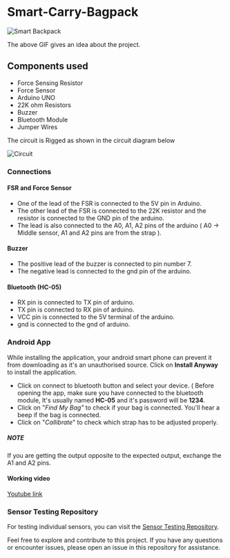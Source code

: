 # Smart-Carry-Bagpack

![Smart Backpack](https://user-images.githubusercontent.com/75977813/236689877-5417d839-6055-430e-91b0-121daa0b86f8.gif)

The above GIF gives an idea about the project.

## Components used

- Force Sensing Resistor
- Force Sensor
- Arduino UNO
- 22K ohm Resistors
- Buzzer
- Bluetooth Module
- Jumper Wires

The circuit is Rigged as shown in the circuit diagram below

![Circuit](https://user-images.githubusercontent.com/75977813/236690586-a62b3379-daa5-4395-a8cc-c5685e743084.png)

### Connections 
#### FSR and Force Sensor
- One of the lead of the FSR is connected to the 5V pin in Arduino.
- The other lead of the FSR is connected to the 22K resistor and the resistor is connected to the GND pin of the arduino.
- The lead is also connected to the A0, A1, A2 pins of the arduino ( A0 -> Middle sensor, A1 and A2 pins are from the strap ).
#### Buzzer
- The positive lead of the buzzer is connected to pin number 7.
- The negative lead is connected to the gnd pin of the arduino.
#### Bluetooth (HC-05)
- RX pin is connected to TX pin of arduino. 
- TX pin is connected to RX pin of arduino. 
- VCC pin is connected to the 5V terminal of the arduino.
- gnd is connected to the gnd of arduino.

### Android App

While installing the application, your android smart phone can prevent it from downloading as it's an unauthorised source. Click on **Install Anyway** to install the application.

- Click on connect to bluetooth button and select your device. ( Before opening the app, make sure you have connected to the bluetooth module, It's usually named **HC-05** and it's password will be **1234**.
- Click on "*Find My Bag"* to check if your bag is connected. You'll hear a beep if the bag is connected.
- Click on "*Callibrate*" to check which strap has to be adjusted properly.

##### **NOTE**
If you are getting the output opposite to the expected output, exchange the A1 and A2 pins.


#### Working video 
[Youtube link](https://youtu.be/5yHtvpJuOx0)

### Sensor Testing Repository
For testing individual sensors, you can visit the [Sensor Testing Repository](https://github.com/g-gourav-r/Smart_Backpack_Sensor_Testing).

Feel free to explore and contribute to this project. If you have any questions or encounter issues, please open an issue in this repository for assistance.
